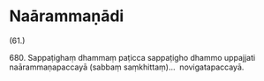 # Naārammaṇādi

(61.)

680\. Sappaṭighaṃ dhammaṃ paṭicca sappaṭigho dhammo uppajjati naārammaṇapaccayā (sabbaṃ saṃkhittaṃ)…  novigatapaccayā.
